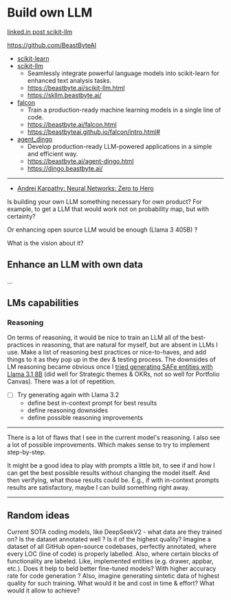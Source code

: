 # Build own LLM

[linked.in post scikit-llm](https://www.linkedin.com/posts/liorsinclair_just-found-out-about-scikit-llm-sklearn-activity-7238516537513365504-nHCy?utm_source=share&utm_medium=member_desktop)

https://github.com/BeastByteAI

- [scikit-learn](https://scikit-learn.org/)
- [scikit-llm](https://github.com/iryna-kondr/scikit-llm)
    - Seamlessly integrate powerful language models into scikit-learn for enhanced text analysis tasks.
    - https://beastbyte.ai/scikit-llm.html
    - https://skllm.beastbyte.ai/
- [falcon](https://github.com/BeastByteAI/falcon)
    - Train a production-ready machine learning models in a single line of code.
    - https://beastbyte.ai/falcon.html
    - https://beastbyteai.github.io/falcon/intro.html#
- [agent_dingo](https://github.com/BeastByteAI/agent_dingo)
    - Develop production-ready LLM-powered applications in a simple and efficient way.
    - https://beastbyte.ai/agent-dingo.html
    - https://dingo.beastbyte.ai/

---

- [Andrej Karpathy: Neural Networks: Zero to Hero](https://www.youtube.com/playlist?list=PLAqhIrjkxbuWI23v9cThsA9GvCAUhRvKZ)

Is building your own LLM something necessary for own product? For example, to get a LLM that would work not on probability map, but with certainty?

Or enhancing open source LLM would be enough (Llama 3 405B) ?

What is the vision about it?

## Enhance an LLM with own data

...

## LMs capabilities

### Reasoning

On terms of reasoning, it would be nice to train an LLM all of the best-practices in reasoning, that are natural for myself, but are absent in LLMs I use. Make a list of reasoning best practices or nice-to-haves, and add things to it as they pop up in the dev & testing process. The downsides of LM reasoning became obvious once I [tried generating SAFe entities with Llama 3.1 8B]() (did well for Strategic themes & OKRs, not so well for Portfolio Canvas). There was a lot of repetition. 

- [ ] Try generating again with Llama 3.2
    - define best in-context prompt for best results
    - define reasoning downsides
    - define possible reasoning improvements

---

There is a lot of flaws that I see in the current model's reasoning. I also see a lot of possible improvements. Which makes sense to try to implement step-by-step.

It might be a good idea to play with prompts a little bit, to see if and how I can get the best possible results without changing the model itself. And then verifying, what those results could be. E.g., if with in-context prompts results are satisfactory, maybe I can build something right away.

---

## Random ideas

Current SOTA coding models, like DeepSeekV2 - what data are they trained on? Is the dataset annotated well ? Is it of the highest quality? Imagine a dataset of all GitHub open-source codebases, perfectly annotated, where every LOC (line of code) is properly labelled. Also, where certain blocks of functionality are labeled. Like, implemented entities (e.g. drawer, appbar, etc.). Does it help to beld better fine-tuned models? With higher accuracy rate for code generation ? Also, imagine generating sintetic data of highest quality for such training. What would it be and cost in time & effort? What would it allow to achieve? 
